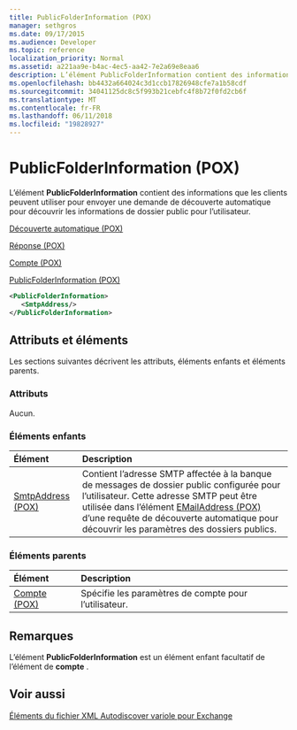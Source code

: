 ```yaml
---
title: PublicFolderInformation (POX)
manager: sethgros
ms.date: 09/17/2015
ms.audience: Developer
ms.topic: reference
localization_priority: Normal
ms.assetid: a221aa9e-b4ac-4ec5-aa42-7e2a69e8eaa6
description: L’élément PublicFolderInformation contient des informations que les clients peuvent utiliser pour envoyer une demande de découverte automatique pour découvrir les informations de dossier public pour l’utilisateur.
ms.openlocfilehash: bb4432a664024c3d1ccb17826948cfe7a1b58cdf
ms.sourcegitcommit: 34041125dc8c5f993b21cebfc4f8b72f0fd2cb6f
ms.translationtype: MT
ms.contentlocale: fr-FR
ms.lasthandoff: 06/11/2018
ms.locfileid: "19828927"
---
```

# <a name="publicfolderinformation-pox"></a>PublicFolderInformation (POX)

L’élément **PublicFolderInformation** contient des informations que les clients peuvent utiliser pour envoyer une demande de découverte automatique pour découvrir les informations de dossier public pour l’utilisateur. 
  
[Découverte automatique (POX)](autodiscover-pox.md)
  
[Réponse (POX)](response-pox.md)
  
[Compte (POX)](account-pox.md)
  
[PublicFolderInformation (POX)](publicfolderinformation-pox.md)
  
```XML
<PublicFolderInformation>
   <SmtpAddress/>
</PublicFolderInformation>
```

## <a name="attributes-and-elements"></a>Attributs et éléments

Les sections suivantes décrivent les attributs, éléments enfants et éléments parents.
  
### <a name="attributes"></a>Attributs

Aucun.
  
### <a name="child-elements"></a>Éléments enfants

|**Élément**|**Description**|
|:-----|:-----|
|[SmtpAddress (POX)](smtpaddress-pox.md) <br/> |Contient l’adresse SMTP affectée à la banque de messages de dossier public configurée pour l’utilisateur. Cette adresse SMTP peut être utilisée dans l’élément [EMailAddress (POX)](emailaddress-pox.md) d’une requête de découverte automatique pour découvrir les paramètres des dossiers publics.  <br/> |
   
### <a name="parent-elements"></a>Éléments parents

|**Élément**|**Description**|
|:-----|:-----|
|[Compte (POX)](account-pox.md) <br/> |Spécifie les paramètres de compte pour l’utilisateur.  <br/> |
   
## <a name="remarks"></a>Remarques

L’élément **PublicFolderInformation** est un élément enfant facultatif de l’élément de **compte** . 
  
## <a name="see-also"></a>Voir aussi



[Éléments du fichier XML Autodiscover variole pour Exchange](pox-autodiscover-xml-elements-for-exchange.md)

